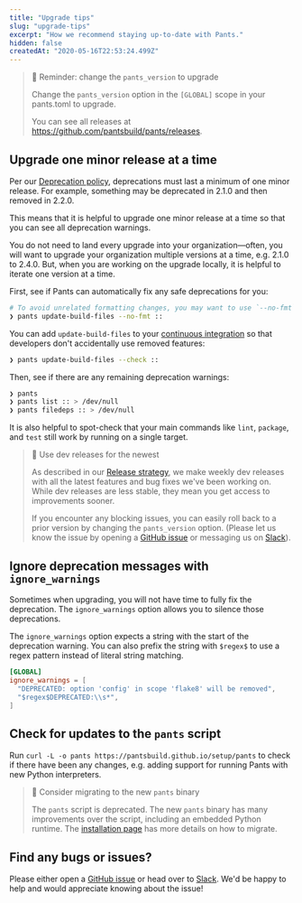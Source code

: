 ```yaml
---
title: "Upgrade tips"
slug: "upgrade-tips"
excerpt: "How we recommend staying up-to-date with Pants."
hidden: false
createdAt: "2020-05-16T22:53:24.499Z"
---
```


> 📘 Reminder: change the `pants_version` to upgrade
>
> Change the `pants_version` option in the `[GLOBAL]` scope in your pants.toml to upgrade.
>
> You can see all releases at <https://github.com/pantsbuild/pants/releases>.

## Upgrade one minor release at a time

Per our [Deprecation policy](doc:deprecation-policy), deprecations must last a minimum of one minor release. For example, something may be deprecated in 2.1.0 and then removed in 2.2.0.

This means that it is helpful to upgrade one minor release at a time so that you can see all deprecation warnings.

You do not need to land every upgrade into your organization—often, you will want to upgrade your organization multiple versions at a time, e.g. 2.1.0 to 2.4.0. But, when you are working on the upgrade locally, it is helpful to iterate one version at a time.

First, see if Pants can automatically fix any safe deprecations for you:

```bash
# To avoid unrelated formatting changes, you may want to use `--no-fmt`.
❯ pants update-build-files --no-fmt ::
```

You can add `update-build-files` to your [continuous integration](doc:using-pants-in-ci) so that developers don't accidentally use removed features:

```bash
❯ pants update-build-files --check ::
```

Then, see if there are any remaining deprecation warnings:

```bash
❯ pants
❯ pants list :: > /dev/null
❯ pants filedeps :: > /dev/null
```

It is also helpful to spot-check that your main commands like `lint`, `package`, and `test` still work by running on a single target.

> 📘 Use dev releases for the newest
>
> As described in our [Release strategy](doc:release-strategy), we make weekly dev releases with all the latest features and bug fixes we've been working on. While dev releases are less stable, they mean you get access to improvements sooner.
>
> If you encounter any blocking issues, you can easily roll back to a prior version by changing the `pants_version` option. (Please let us know the issue by opening a [GitHub issue](https://github.com/pantsbuild/pants/issues) or messaging us on [Slack](doc:the-pants-community)).

## Ignore deprecation messages with `ignore_warnings`

Sometimes when upgrading, you will not have time to fully fix the deprecation. The `ignore_warnings` option allows you to silence those deprecations.

The `ignore_warnings` option expects a string with the start of the deprecation warning. You can also prefix the string with `$regex$` to use a regex pattern instead of literal string matching.

```toml pants.toml
[GLOBAL]
ignore_warnings = [
  "DEPRECATED: option 'config' in scope 'flake8' will be removed",
  "$regex$DEPRECATED:\\s*",
]
```

## Check for updates to the `pants` script

Run `curl -L -o pants https://pantsbuild.github.io/setup/pants` to check if there have been any changes, e.g. adding support for running Pants with new Python interpreters.

> 🚧 Consider migrating to the new `pants` binary
>
> The `pants` script is deprecated. The new `pants` binary has many improvements over the script, including an embedded Python runtime. The [installation page](doc:installation) has more details on how to migrate.

## Find any bugs or issues?

Please either open a [GitHub issue](https://github.com/pantsbuild/pants/issues) or head over to [Slack](doc:the-pants-community). We'd be happy to help and would appreciate knowing about the issue!
